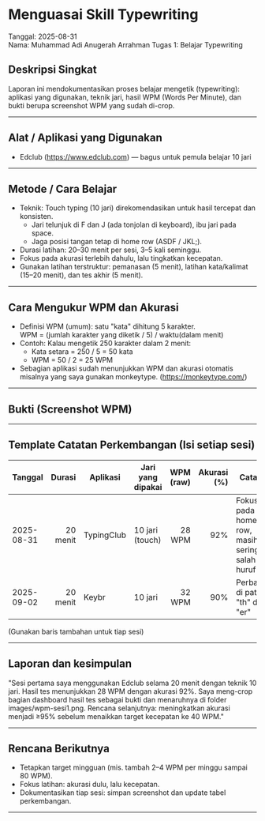 # Menguasai Skill Typewriting

Tanggal: 2025-08-31  
Nama: Muhammad Adi Anugerah Arrahman
Tugas 1: Belajar Typewriting

## Deskripsi Singkat
Laporan ini mendokumentasikan proses belajar mengetik (typewriting): aplikasi yang digunakan, teknik jari, hasil WPM (Words Per Minute), dan bukti berupa screenshot WPM yang sudah di-crop.

---

## Alat / Aplikasi yang Digunakan
- Edclub (https://www.edclub.com) — bagus untuk pemula belajar 10 jari

---

## Metode / Cara Belajar
- Teknik: Touch typing (10 jari) direkomendasikan untuk hasil tercepat dan konsisten.
  - Jari telunjuk di F dan J (ada tonjolan di keyboard), ibu jari pada space.
  - Jaga posisi tangan tetap di home row (ASDF / JKL;).
- Durasi latihan: 20–30 menit per sesi, 3–5 kali seminggu.
- Fokus pada akurasi terlebih dahulu, lalu tingkatkan kecepatan.
- Gunakan latihan terstruktur: pemanasan (5 menit), latihan kata/kalimat (15–20 menit), dan tes akhir (5 menit).

---

## Cara Mengukur WPM dan Akurasi
- Definisi WPM (umum): satu "kata" dihitung 5 karakter.  
  WPM = (jumlah karakter yang diketik / 5) / waktu(dalam menit)
- Contoh: Kalau mengetik 250 karakter dalam 2 menit:
  - Kata setara = 250 / 5 = 50 kata
  - WPM = 50 / 2 = 25 WPM
- Sebagian aplikasi sudah menunjukkan WPM dan akurasi otomatis misalnya yang saya gunakan monkeytype. (https://monkeytype.com/)

---

## Bukti (Screenshot WPM)


---

## Template Catatan Perkembangan (Isi setiap sesi)
Tanggal | Durasi | Aplikasi | Jari yang dipakai | WPM (raw) | Akurasi (%) | Catatan
--- | ---: | --- | --- | ---: | ---: | ---
2025-08-31 | 20 menit | TypingClub | 10 jari (touch) | 28 WPM | 92% | Fokus pada home row, masih sering salah huruf 'e'
2025-09-02 | 20 menit | Keybr | 10 jari | 32 WPM | 90% | Perbaikan di pattern "th" dan "er"

(Gunakan baris tambahan untuk tiap sesi)

---

## Laporan dan kesimpulan
"Sesi pertama saya menggunakan Edclub selama 20 menit dengan teknik 10 jari. Hasil tes menunjukkan 28 WPM dengan akurasi 92%. Saya meng-crop bagian dashboard hasil tes sebagai bukti dan menaruhnya di folder images/wpm-sesi1.png. Rencana selanjutnya: meningkatkan akurasi menjadi ≥95% sebelum menaikkan target kecepatan ke 40 WPM."

---

## Rencana Berikutnya
- Tetapkan target mingguan (mis. tambah 2–4 WPM per minggu sampai 80 WPM).
- Fokus latihan: akurasi dulu, lalu kecepatan.
- Dokumentasikan tiap sesi: simpan screenshot dan update tabel perkembangan.

---

````
